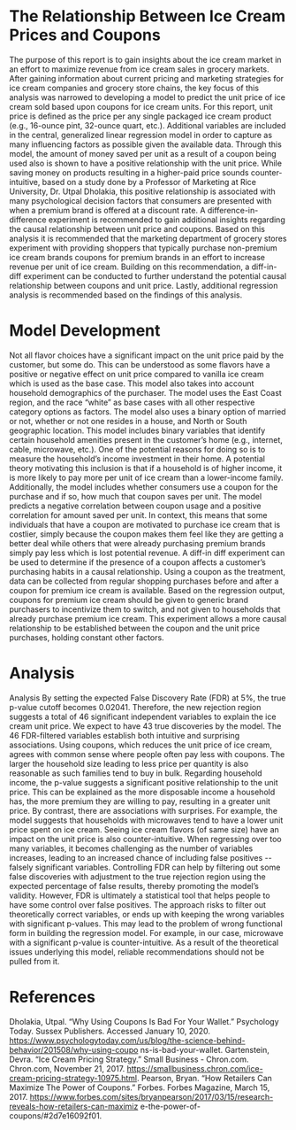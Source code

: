 # The Relationship Between Ice Cream Prices and Coupons

The purpose of this report is to gain insights about the ice cream market in an effort to maximize revenue from ice cream sales in grocery markets. After gaining information about current pricing and marketing strategies for ice cream companies and grocery store chains, the key focus of this analysis was narrowed to developing a model to predict the unit price of ice cream sold based upon coupons for ice cream units. For this report, unit price is defined as the price per any single packaged ice cream product (e.g., 16-ounce pint, 32-ounce quart, etc.). Additional variables are included in the central, generalized linear regression model in order to capture as many influencing factors as possible given the available data. Through this model, the amount of money saved per unit as a result of a coupon being used also is shown to have a positive relationship with the unit price. While saving money on products resulting in a higher-paid price sounds counter-intuitive, based on a study done by a Professor of Marketing at Rice University, Dr. Utpal Dholakia, this positive relationship is associated with many psychological decision factors that consumers are presented with when a premium brand is offered at a discount rate. A difference-in-difference experiment is recommended to gain additional insights regarding the causal relationship between unit price and coupons.
Based on this analysis it is recommended that the marketing department of grocery stores experiment with providing shoppers that typically purchase non-premium ice cream brands coupons for premium brands in an effort to increase revenue per unit of ice cream. Building on this recommendation, a diff-in-diff experiment can be conducted to further understand the potential causal relationship between coupons and unit price. Lastly, additional regression analysis is recommended based on the findings of this analysis.

# Model Development
Not all flavor choices have a significant impact on the unit price paid by the customer, but some do. This can be understood as some flavors have a positive or negative effect on unit price compared to vanilla ice cream which is used as the base case.
This model also takes into account household demographics of the purchaser. The model uses the East Coast region, and the race “white” as base cases with all other respective category options as factors. The model also uses a binary option of married or not, whether or not one resides in a house, and North or South geographic location. This model includes binary variables that identify certain household amenities present in the customer’s home (e.g., internet, cable, microwave, etc.). One of the potential reasons for doing so is to measure the household’s income investment in their home. A potential theory motivating this inclusion is that if a household is of higher income, it is more likely to pay more per unit of ice cream than a lower-income family.
Additionally, the model includes whether consumers use a coupon for the purchase and if so, how much that coupon saves per unit. The model predicts a negative correlation between coupon usage and a positive correlation for amount saved per unit. In context, this means that some individuals that have a coupon are motivated to purchase ice cream that is costlier, simply because the coupon makes them feel like they are getting a better deal while others that were already purchasing premium brands simply pay less which is lost potential revenue.
A diff-in diff experiment can be used to determine if the presence of a coupon affects a customer’s purchasing habits in a causal relationship. Using a coupon as the treatment, data can be collected from regular shopping purchases before and after a coupon for premium ice cream is available. Based on the regression output, coupons for premium ice cream should be given to generic brand purchasers to incentivize them to switch, and not given to households that already purchase premium ice cream. This experiment allows a more causal relationship to be established between the coupon and the unit price purchases, holding constant other factors.

# Analysis
Analysis
By setting the expected False Discovery Rate (FDR) at 5%, the true p-value cutoff becomes 0.02041. Therefore, the new rejection region suggests a total of 46 significant independent variables to explain the ice cream unit price. We expect to have 43 true discoveries by the model.
The 46 FDR-filtered variables establish both intuitive and surprising associations. Using coupons, which reduces the unit price of ice cream, agrees with common sense where people often pay less with coupons. The larger the household size leading to less price per quantity is also reasonable as such families tend to buy in bulk. Regarding household income, the p-value suggests a significant positive relationship to the unit price. This can be explained as the more disposable income a household has, the more premium they are willing to pay, resulting in a greater unit price. By contrast, there are associations with surprises. For example, the model suggests that households with microwaves tend to have a lower unit price spent on ice cream. Seeing ice cream flavors (of same size) have an impact on the unit price is also counter-intuitive.
When regressing over too many variables, it becomes challenging as the number of variables increases, leading to an increased chance of including false positives -- falsely significant variables. Controlling FDR can help by filtering out some false discoveries with adjustment to the true rejection region using the expected percentage of false results, thereby promoting the model’s validity. However, FDR is ultimately a statistical tool that helps people to have some control over false positives. The approach risks to filter out theoretically correct variables, or ends up with keeping the wrong variables with significant p-values. This may lead to the problem of wrong functional form in building the regression model. For example, in our case, microwave with a significant p-value is counter-intuitive. As a result of the theoretical issues underlying this model, reliable recommendations should not be pulled from it.

# References
Dholakia, Utpal. “Why Using Coupons Is Bad For Your Wallet.” Psychology Today. Sussex Publishers. Accessed January 10, 2020. https://www.psychologytoday.com/us/blog/the-science-behind-behavior/201508/why-using-coupo ns-is-bad-your-wallet.
Gartenstein, Devra. “Ice Cream Pricing Strategy.” Small Business - Chron.com. Chron.com, November 21, 2017. https://smallbusiness.chron.com/ice-cream-pricing-strategy-10975.html.
Pearson, Bryan. “How Retailers Can Maximize The Power of Coupons.” Forbes. Forbes Magazine, March 15, 2017. https://www.forbes.com/sites/bryanpearson/2017/03/15/research-reveals-how-retailers-can-maximiz e-the-power-of-coupons/#2d7e16092f01.
